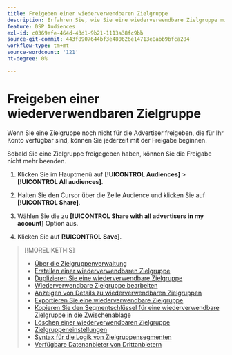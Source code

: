 ```yaml
---
title: Freigeben einer wiederverwendbaren Zielgruppe
description: Erfahren Sie, wie Sie eine wiederverwendbare Zielgruppe mit anderen Advertisern teilen, die für Ihr Konto verfügbar sind.
feature: DSP Audiences
exl-id: c0369efe-464d-43d1-9b21-1113a38fc9bb
source-git-commit: 443f8907644bf3e480626e14713e8abb9bfca284
workflow-type: tm+mt
source-wordcount: '121'
ht-degree: 0%

---
```


# Freigeben einer wiederverwendbaren Zielgruppe

Wenn Sie eine Zielgruppe noch nicht für die Advertiser freigeben, die für Ihr Konto verfügbar sind, können Sie jederzeit mit der Freigabe beginnen.

Sobald Sie eine Zielgruppe freigegeben haben, können Sie die Freigabe nicht mehr beenden.

1. Klicken Sie im Hauptmenü auf **[!UICONTROL Audiences]** > **[!UICONTROL All audiences]**.

1. Halten Sie den Cursor über die Zeile Audience und klicken Sie auf **[!UICONTROL Share]**.

1. Wählen Sie die zu **[!UICONTROL Share with all advertisers in my account]** Option aus.

1. Klicken Sie auf **[!UICONTROL Save]**.

>[!MORELIKETHIS]
>
>* [Über die Zielgruppenverwaltung](audience-about.md)
>* [Erstellen einer wiederverwendbaren Zielgruppe](reusable-audience-create.md)
>* [Duplizieren Sie eine wiederverwendbare Zielgruppe](reusable-audience-duplicate.md)
>* [Wiederverwendbare Zielgruppe bearbeiten](reusable-audience-edit.md)
>* [Anzeigen von Details zu wiederverwendbaren Zielgruppen](reusable-audience-view-details.md)
>* [Exportieren Sie eine wiederverwendbare Zielgruppe](reusable-audience-export.md)
>* [Kopieren Sie den Segmentschlüssel für eine wiederverwendbare Zielgruppe in die Zwischenablage](reusable-audience-clipboard.md)
>* [Löschen einer wiederverwendbaren Zielgruppe](reusable-audience-delete.md)
>* [Zielgruppeneinstellungen](audience-settings.md)
>* [Syntax für die Logik von Zielgruppensegmenten](audience-segment-logic-syntax.md)
>* [Verfügbare Datenanbieter von Drittanbietern](third-party-data-providers.md)
